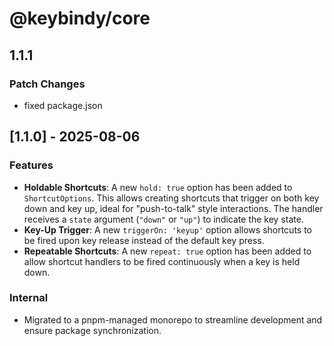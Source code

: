 # @keybindy/core

## 1.1.1

### Patch Changes

- fixed package.json

## [1.1.0] - 2025-08-06

### Features

- **Holdable Shortcuts**: A new `hold: true` option has been added to `ShortcutOptions`. This allows creating shortcuts that trigger on both key down and key up, ideal for "push-to-talk" style interactions. The handler receives a `state` argument (`"down"` or `"up"`) to indicate the key state.
- **Key-Up Trigger**: A new `triggerOn: 'keyup'` option allows shortcuts to be fired upon key release instead of the default key press.
- **Repeatable Shortcuts**: A new `repeat: true` option has been added to allow shortcut handlers to be fired continuously when a key is held down.

### Internal

- Migrated to a pnpm-managed monorepo to streamline development and ensure package synchronization.
